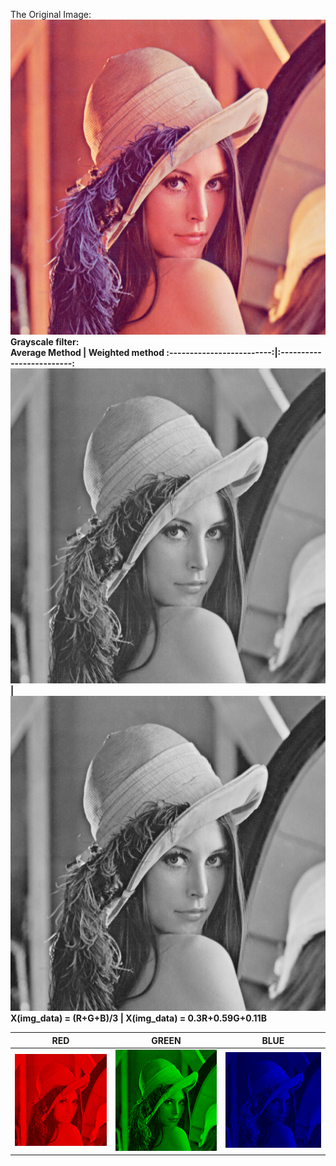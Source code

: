 The Original Image:</br>
![Original image og Lenna](lena.png)
</br>
<b>Grayscale filter<b>:</br>
  Average Method            |  Weighted method
:-------------------------:|:-------------------------:
![Grayed with average method](Images/grayscale_avg.png)  |  ![Grayed with weighted method](Images/grayscale_lum.png)
 X(img_data) = (R+G+B)/3 | X(img_data) = 0.3R+0.59G+0.11B
 </br>

  RED            |  GREEN     |     BLUE
:-------------------------:|:-------------------------:|:---------------------:
![Red Filter](Images/red.png)  |  ![Green](Images/green.png)  |  ![Blue Filter](Images/blue.png)

 </br>
